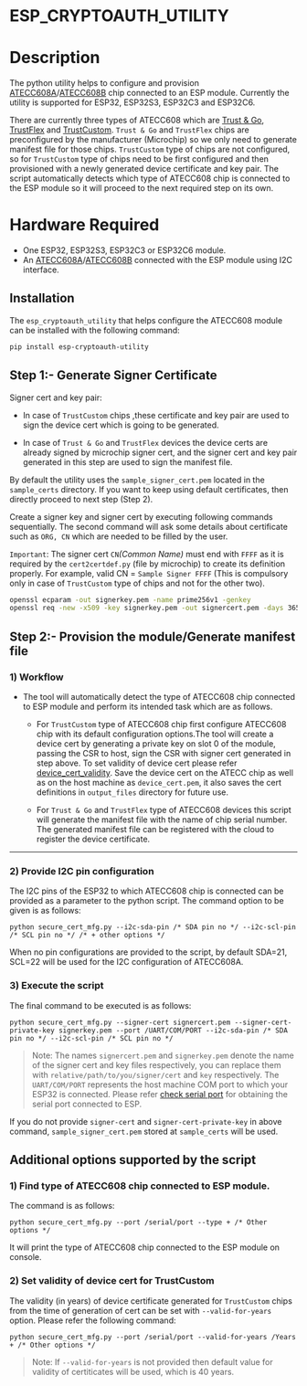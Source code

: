 # ESP_CRYPTOAUTH_UTILITY

# Description
 The python utility helps to configure and provision [ATECC608A](https://www.microchip.com/en-us/product/atecc608a)/[ATECC608B](https://www.microchip.com/en-us/product/atecc608b) chip connected to an ESP module. Currently the utility is supported for ESP32, ESP32S3, ESP32C3 and ESP32C6.
 
 There are currently three types of ATECC608 which are [Trust & Go](https://www.microchip.com/wwwproducts/en/ATECC608A-TNGTLS), [TrustFlex](https://www.microchip.com/wwwproducts/en/ATECC608A-TFLXTLS) and [TrustCustom](https://www.microchip.com/wwwproducts/en/ATECC608A). `Trust & Go` and `TrustFlex` chips are preconfigured by the manufacturer (Microchip) so we only need to generate manifest file for those chips. `TrustCustom` type of chips are not configured, so for `TrustCustom` type of chips need to be first configured and then provisioned with a newly  generated device certificate and key pair. The script automatically detects which type of ATECC608 chip is connected to the ESP module so it will proceed to the next required step on its own.

# Hardware Required

* One ESP32, ESP32S3, ESP32C3 or ESP32C6 module.
* An [ATECC608A](https://www.microchip.com/en-us/product/atecc608a)/[ATECC608B](https://www.microchip.com/en-us/product/atecc608b) connected with the ESP module using I2C interface. 

## Installation
The `esp_cryptoauth_utility` that helps configure the ATECC608 module can be installed with the following command:

``` sh
pip install esp-cryptoauth-utility
```

## Step 1:- Generate Signer Certificate

Signer cert and key pair:
* In case of `TrustCustom` chips ,these certificate and key pair are used to sign the device cert which is going to be generated.

* In case of `Trust & Go` and `TrustFlex` devices the device certs are already signed by microchip signer cert, and the signer cert and key pair generated in this step are used to sign the manifest file.

By default the utility uses the `sample_signer_cert.pem` located in the `sample_certs` directory. If you want to keep using default certificates, then directly proceed to next step (Step 2).

Create a signer key and signer cert by executing following commands sequentially. The second command will ask some details about certificate such as `ORG, CN` which are needed to be filled by the user.

 `Important`: The signer cert `CN`_(Common Name)_ must end with `FFFF` as it is required by the `cert2certdef.py` (file by microchip) to create its definition properly. For example, valid CN = `Sample Signer FFFF` (This is compulsory only in case of `TrustCustom` type of chips and not for the other two).

```bash
openssl ecparam -out signerkey.pem -name prime256v1 -genkey
openssl req -new -x509 -key signerkey.pem -out signercert.pem -days 365
```

## Step 2:- Provision the module/Generate manifest file

### 1) Workflow
*   The tool will automatically detect the type of ATECC608 chip connected to ESP module and perform its intended task which are as follows.

    * For `TrustCustom` type of ATECC608 chip first configure ATECC608 chip with its default configuration options.The tool will create a device cert by generating a private key on slot 0 of the module, passing the CSR to host, sign the CSR with signer cert generated in step above. To set validity of device cert please refer [device_cert_validity](README.md#set-validity-of-device-cert-for-trustcustom). Save the device cert on the ATECC chip as well as on the host machine as `device_cert.pem`, it also saves the cert definitions in `output_files` directory for future use.

    * For `Trust & Go` and `TrustFlex` type of ATECC608 devices this script will generate the manifest file with the name of chip serial number. The generated manifest file can be registered with the cloud to register the device certificate.

---
### 2) Provide I2C pin configuration
The I2C pins of the ESP32 to which ATECC608 chip is connected can be provided as a parameter to the python script. The command option to be given is as follows:
```
python secure_cert_mfg.py --i2c-sda-pin /* SDA pin no */ --i2c-scl-pin /* SCL pin no */ /* + other options */
```

When no pin configurations are provided to the script, by default SDA=21, SCL=22 will be used for the I2C configuration of ATECC608A.

### 3) Execute the script

The final command to be executed is as follows:

```
python secure_cert_mfg.py --signer-cert signercert.pem --signer-cert-private-key signerkey.pem --port /UART/COM/PORT --i2c-sda-pin /* SDA pin no */ --i2c-scl-pin /* SCL pin no */
```

> Note: The names `signercert.pem` and `signerkey.pem` denote the name of the signer cert and key files respectively, you can replace them with `relative/path/to/you/signer/cert` and `key` respectively. The `UART/COM/PORT` represents the host machine COM port to which your ESP32 is connected. Please refer [check serial port](https://docs.espressif.com/projects/esp-idf/en/latest/esp32/get-started/establish-serial-connection.html#check-port-on-windows) for obtaining the serial port connected to ESP.

If you do not provide `signer-cert` and `signer-cert-private-key` in above command, `sample_signer_cert.pem` stored at `sample_certs` will be used.


## Additional options supported by the script

### 1) Find type of ATECC608 chip connected to ESP module.

The command is as follows:
```
python secure_cert_mfg.py --port /serial/port --type + /* Other options */
```
It will print the type of ATECC608 chip connected to the ESP module on console.

### 2) Set validity of device cert for TrustCustom
The validity (in years) of device certificate generated for `TrustCustom` chips from the time of generation of cert can be set with `--valid-for-years` option. Please refer the following command:
```
python secure_cert_mfg.py --port /serial/port --valid-for-years /Years + /* Other options */
```

>Note: If `--valid-for-years` is not provided then default value for validity of certiticates will be used, which is 40 years.


